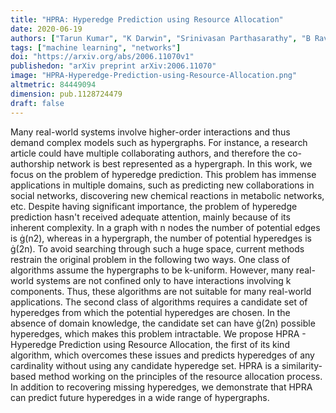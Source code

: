 ```yaml
---
title: "HPRA: Hyperedge Prediction using Resource Allocation"
date: 2020-06-19
authors: ["Tarun Kumar", "K Darwin", "Srinivasan Parthasarathy", "B Ravindran"]
tags: ["machine learning", "networks"]
doi: "https://arxiv.org/abs/2006.11070v1"
publishedon: "arXiv preprint arXiv:2006.11070"
image: "HPRA-Hyperedge-Prediction-using-Resource-Allocation.png"
altmetric: 84449094
dimension: pub.1128724479
draft: false
---
```

Many real-world systems involve higher-order interactions and thus demand complex models such as hypergraphs. For instance, a research article could have multiple collaborating authors, and therefore the co-authorship network is best represented as a hypergraph. In this work, we focus on the problem of hyperedge prediction. This problem has immense applications in multiple domains, such as predicting new collaborations in social networks, discovering new chemical reactions in metabolic networks, etc. Despite having significant importance, the problem of hyperedge prediction hasn't received adequate attention, mainly because of its inherent complexity. In a graph with n nodes the number of potential edges is (n2), whereas in a hypergraph, the number of potential hyperedges is (2n). To avoid searching through such a huge space, current methods restrain the original problem in the following two ways. One class of algorithms assume the hypergraphs to be k-uniform. However, many real-world systems are not confined only to have interactions involving k components. Thus, these algorithms are not suitable for many real-world applications. The second class of algorithms requires a candidate set of hyperedges from which the potential hyperedges are chosen. In the absence of domain knowledge, the candidate set can have (2n) possible hyperedges, which makes this problem intractable. We propose HPRA - Hyperedge Prediction using Resource Allocation, the first of its kind algorithm, which overcomes these issues and predicts hyperedges of any cardinality without using any candidate hyperedge set. HPRA is a similarity-based method working on the principles of the resource allocation process. In addition to recovering missing hyperedges, we demonstrate that HPRA can predict future hyperedges in a wide range of hypergraphs.